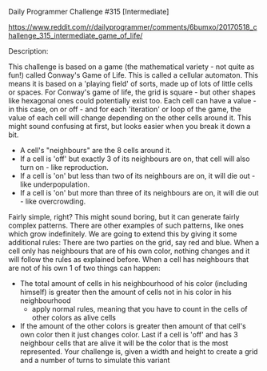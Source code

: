 Daily Programmer Challenge #315 \[Intermediate\]

https://www.reddit.com/r/dailyprogrammer/comments/6bumxo/20170518_challenge_315_intermediate_game_of_life/

Description:

This challenge is based on a game (the mathematical variety - not quite as fun!) called Conway's Game of Life. This is
called a cellular automaton. This means it is based on a 'playing field' of sorts, made up of lots of little cells or
spaces. For Conway's game of life, the grid is square - but other shapes like hexagonal ones could potentially exist
too. Each cell can have a value - in this case, on or off - and for each 'iteration' or loop of the game, the value of
each cell will change depending on the other cells around it. This might sound confusing at first, but looks easier
when you break it down a bit.
- A cell's "neighbours" are the 8 cells around it.
- If a cell is 'off' but exactly 3 of its neighbours are on, that cell will also turn on - like reproduction.
- If a cell is 'on' but less than two of its neighbours are on, it will die out - like underpopulation.
- If a cell is 'on' but more than three of its neighbours are on, it will die out - like overcrowding.

Fairly simple, right? This might sound boring, but it can generate fairly complex patterns.
There are other examples of such patterns, like ones which grow indefinitely.
We are going to extend this by giving it some additional rules:
There are two parties on the grid, say red and blue.
When a cell only has neighbours that are of his own color, nothing changes and it will follow the rules as explained
before.
When a cell has neighbours that are not of his own 1 of two things can happen:
- The total amount of cells in his neighbourhood of his color (including himself) is greater then the amount of cells
not in his color in his neighbourhood 
    - apply normal rules, meaning that you have to count in the cells of other colors as alive cells
- If the amount of the other colors is greater then amount of that cell's own color then it just changes color.
Last if a cell is 'off' and has 3 neighbour cells that are alive it will be the color that is the most represented.
Your challenge is, given a width and height to create a grid and a number of turns to simulate this variant